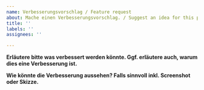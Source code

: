 ```yaml
---
name: Verbesserungsvorschlag / Feature request
about: Mache einen Verbesserungsvorschlag. / Suggest an idea for this project
title: ''
labels: ''
assignees: ''

---
```


**Erläutere bitte was verbessert werden könnte. Ggf. erläutere auch, warum dies eine Verbesserung ist.**


**Wie könnte die Verbesserung aussehen? Falls sinnvoll inkl. Screenshot oder Skizze.**
